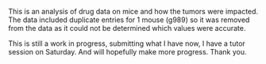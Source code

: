 This is an analysis of drug data on mice and how the tumors were impacted.  The data included duplicate entries for 1 mouse (g989) so it was removed from the data as it could not be determined which values were accurate.

This is still a work in progress, submitting what I have now, I have a tutor session on Saturday. And will hopefully make more progress.  Thank you.
